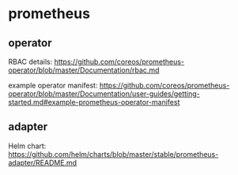 # prometheus

## operator

RBAC details: <https://github.com/coreos/prometheus-operator/blob/master/Documentation/rbac.md>

example operator manifest: <https://github.com/coreos/prometheus-operator/blob/master/Documentation/user-guides/getting-started.md#example-prometheus-operator-manifest>

## adapter

Helm chart: <https://github.com/helm/charts/blob/master/stable/prometheus-adapter/README.md>


